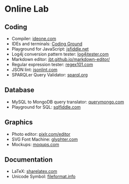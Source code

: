 # Online Lab

## Coding

* Compiler: [ideone.com](https://ideone.com)
* IDEs and terminals: [Coding Ground](https://www.tutorialspoint.com/codingground.htm)
* Playground for JavaScript: [jsfiddle.net](https://jsfiddle.net/)
* Log4j conversion pattern tester: [log4jtester.com](http://log4jtester.com)
* Markdown editor: [jbt.github.io/markdown-editor/](https://jbt.github.io/markdown-editor/)
* Regular expression tester: [regex101.com](https://regex101.com/)
* JSON lint: [jsonlint.com](http://jsonlint.com/)
* SPARQLer Query Validator: [sparql.org](http://www.sparql.org/query-validator.html)

## Database
* MySQL to MongoDB query translator: [querymongo.com](http://www.querymongo.com/)
* Playground for SQL: [sqlfiddle.com](http://sqlfiddle.com/)

## Graphics

* Photo editor: [pixlr.com/editor](https://pixlr.com/editor/)
* SVG Font Machine: [glyphter.com](https://glyphter.com/)
* Mockups: [moqups.com](https://app.moqups.com)

## Documentation
* LaTeX: [sharelatex.com](https://www.sharelatex.com/)
* Unicode Symbol: [fileformat.info](http://www.fileformat.info/info/unicode/category/So/list.htm)
